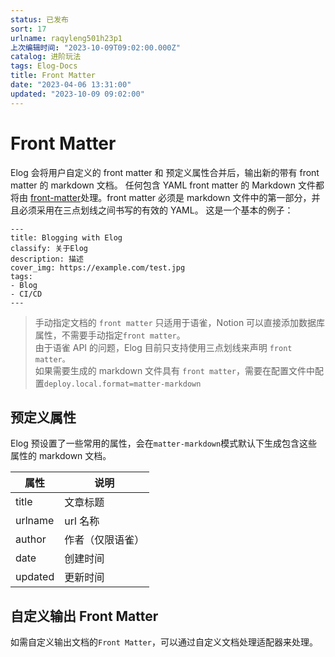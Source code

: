 ```yaml
---
status: 已发布
sort: 17
urlname: raqyleng501h23p1
上次编辑时间: "2023-10-09T09:02:00.000Z"
catalog: 进阶玩法
tags: Elog-Docs
title: Front Matter
date: "2023-04-06 13:31:00"
updated: "2023-10-09 09:02:00"
---
```


# Front Matter

Elog 会将用户自定义的 front matter 和 预定义属性合并后，输出新的带有 front matter 的 markdown 文档。 任何包含 YAML front matter 的 Markdown 文件都将由 [front-matter](https://www.npmjs.com/package/front-matter)处理。front matter 必须是 markdown 文件中的第一部分，并且必须采用在三点划线之间书写的有效的 YAML。 这是一个基本的例子：

```text
---
title: Blogging with Elog
classify: 关于Elog
description: 描述
cover_img: https://example.com/test.jpg
tags:
- Blog
- CI/CD
---
```

> 手动指定文档的 `front matter` 只适用于语雀，Notion 可以直接添加数据库属性，不需要手动指定`front matter`。  
> 由于语雀 API 的问题，Elog 目前只支持使用三点划线来声明 `front matter。`  
> 如果需要生成的 markdown 文件具有 `front matter`，需要在配置文件中配置`deploy.local.format=matter-markdown`

## 预定义属性

Elog 预设置了一些常用的属性，会在`matter-markdown`模式默认下生成包含这些属性的 markdown 文档。

| 属性    | 说明             |
| ------- | ---------------- |
| title   | 文章标题         |
| urlname | url 名称         |
| author  | 作者（仅限语雀） |
| date    | 创建时间         |
| updated | 更新时间         |

## 自定义输出 Front Matter

如需自定义输出文档的`Front Matter`，可以通过自定义文档处理适配器来处理。
